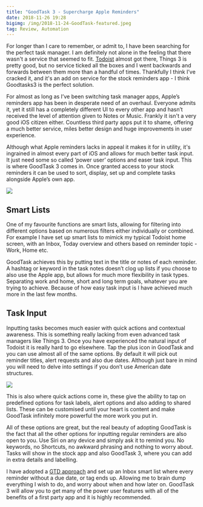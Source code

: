 ```yaml
---
title: "GoodTask 3 - Supercharge Apple Reminders"
date: 2018-11-26 19:28
bigimg: /img/2018-11-24-GoodTask-featured.jpeg
tag: Review, Automation
---
```

For longer than I care to remember, or admit to, I have been searching for the perfect task manager. I am definitely not alone in the feeling that there wasn't a service that seemed to fit. [Todoist](https://gr36.com/2017-01-14-todoist-review/) almost got there, Things 3 is pretty good, but no service ticked all the boxes and I went backwards and forwards between them more than a handful of times. Thankfully I think I’ve cracked it, and it's an add on service for the stock reminders app - I think Goodtasks3 is the perfect solution.

For almost as long as I’ve been switching task manager apps, Apple’s reminders app has been in desperate need of an overhaul. Everyone admits it, yet it still has a completely different UI to every other app and hasn’t received the level of attention given to Notes or Music. Frankly it isn't a very good iOS citizen either. Countless third party apps put it to shame, offering a much better service, miles better design and huge improvements in user experience.

Although what Apple reminders lacks in appeal it makes it for in utility, it's ingrained in almost every part of iOS and allows for much better task input. It just need some so called ‘power user’ options and easer task input. This is where GoodTask 3 comes in. Once granted access to your stock reminders it can be used to sort, display, set up and complete tasks alongside Apple’s own app.

![](https://gr36.com/img/2018-11-09-goodtasks3-screenshots.png)

## Smart Lists
One of my favourite functions are smart lists, allowing for filtering into different options based on numerous filters either individually or combined. For example I have set up smart lists to mimick my typical Todoist home screen, with an Inbox, Today overview and others based on reminder topic - Work, Home etc.

GoodTask achieves this by putting text in the title or notes of each reminder. A hashtag or keyword in the task notes doesn’t clog up lists if you choose to also use the Apple app, but allows for much more flexibility in task types. Separating work and home, short and long term goals, whatever you are trying to achieve. Because of how easy task input is I have achieved much more in the last few months.

## Task Input
Inputting tasks becomes much easier with quick actions and contextual awareness. This is something really lacking from even advanced task managers like Things 3. Once you have experienced the natural input of Todoist it is really hard to go elsewhere. Tap the plus icon in GoodTask and you can use almost all of the same options. By default it will pick out reminder titles, alert requests and also due dates. Although just bare in mind you will need to delve into settings if you don’t use American date structures.

![](https://gr36.com/img/2018-11-26-goodtask-input.png)

This is also where quick actions come in, these give the ability to tap on predefined options for task labels, alert options and also adding to shared lists. These can be customised until your heart is content and make GoodTask infinitely more powerful the more work you put in.

All of these options are great, but the real beauty of adopting GoodTask is the fact that all the other options for inputting regular reminders are also open to you. Use Siri on any device and simply ask it to remind you. No keywords, no Shortcuts, no awkward phrasing and nothing to worry about. Tasks will show in the stock app and also GoodTask 3, where you can add in extra details and labelling.

I have adopted a [GTD approach](http://rocketpanda.net/2018/10/gtd-series-intro/) and set up an Inbox smart list where every reminder without a due date, or tag ends up. Allowing me to brain dump everything I wish to do, and worry about when and how later on. GoodTask 3 will allow you to get many of the power user features with all of the benefits of a first party app and it is highly recommended.
